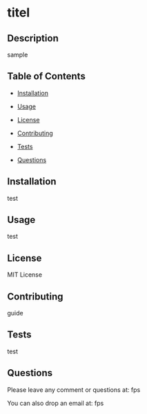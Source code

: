 # titel 

    
 ## Description 

 sample

    
 ## Table of Contents 

    
 - [Installation](#installation)

    
 - [Usage](#usage)

    
 - [License](#license)

    
 - [Contributing](#contributing)

    
 - [Tests](#tests)

    
 - [Questions](#questions)

    
 ## Installation 

 test

    
 ## Usage 

 test

    
 ## License 

 MIT License

    
 ## Contributing 

 guide

    
 ## Tests 

 test

    
 ## Questions 

    
 Please leave any comment or questions at: fps

    
 You can also drop an email at: fps